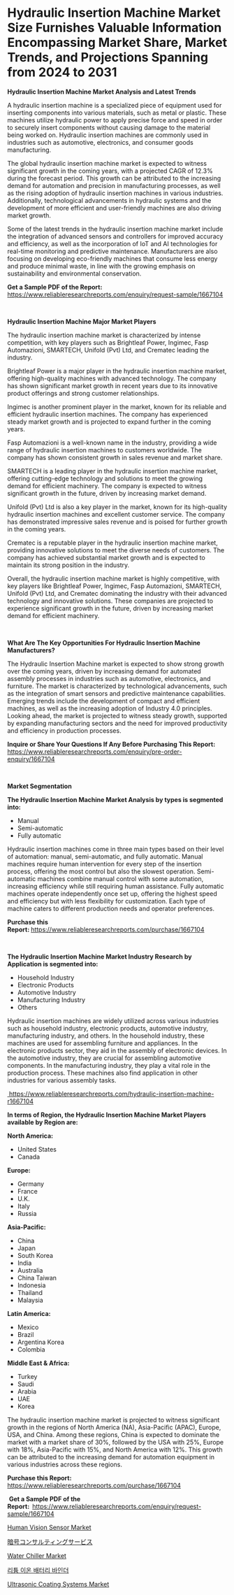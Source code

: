 <p><h1>Hydraulic Insertion Machine Market Size Furnishes Valuable Information Encompassing Market Share, Market Trends, and Projections Spanning from 2024 to 2031</h1></p><p><strong>Hydraulic Insertion Machine Market Analysis and Latest Trends</strong></p>
<p><p>A hydraulic insertion machine is a specialized piece of equipment used for inserting components into various materials, such as metal or plastic. These machines utilize hydraulic power to apply precise force and speed in order to securely insert components without causing damage to the material being worked on. Hydraulic insertion machines are commonly used in industries such as automotive, electronics, and consumer goods manufacturing.</p><p>The global hydraulic insertion machine market is expected to witness significant growth in the coming years, with a projected CAGR of 12.3% during the forecast period. This growth can be attributed to the increasing demand for automation and precision in manufacturing processes, as well as the rising adoption of hydraulic insertion machines in various industries. Additionally, technological advancements in hydraulic systems and the development of more efficient and user-friendly machines are also driving market growth.</p><p>Some of the latest trends in the hydraulic insertion machine market include the integration of advanced sensors and controllers for improved accuracy and efficiency, as well as the incorporation of IoT and AI technologies for real-time monitoring and predictive maintenance. Manufacturers are also focusing on developing eco-friendly machines that consume less energy and produce minimal waste, in line with the growing emphasis on sustainability and environmental conservation.</p></p>
<p><strong>Get a Sample PDF of the Report:&nbsp;</strong> <a href="https://www.reliableresearchreports.com/enquiry/request-sample/1667104">https://www.reliableresearchreports.com/enquiry/request-sample/1667104</a></p>
<p>&nbsp;</p>
<p><strong>Hydraulic Insertion Machine Major Market Players</strong></p>
<p><p>The hydraulic insertion machine market is characterized by intense competition, with key players such as Brightleaf Power, Ingimec, Fasp Automazioni, SMARTECH, Unifold (Pvt) Ltd, and Crematec leading the industry.</p><p>Brightleaf Power is a major player in the hydraulic insertion machine market, offering high-quality machines with advanced technology. The company has shown significant market growth in recent years due to its innovative product offerings and strong customer relationships.</p><p>Ingimec is another prominent player in the market, known for its reliable and efficient hydraulic insertion machines. The company has experienced steady market growth and is projected to expand further in the coming years.</p><p>Fasp Automazioni is a well-known name in the industry, providing a wide range of hydraulic insertion machines to customers worldwide. The company has shown consistent growth in sales revenue and market share.</p><p>SMARTECH is a leading player in the hydraulic insertion machine market, offering cutting-edge technology and solutions to meet the growing demand for efficient machinery. The company is expected to witness significant growth in the future, driven by increasing market demand.</p><p>Unifold (Pvt) Ltd is also a key player in the market, known for its high-quality hydraulic insertion machines and excellent customer service. The company has demonstrated impressive sales revenue and is poised for further growth in the coming years.</p><p>Crematec is a reputable player in the hydraulic insertion machine market, providing innovative solutions to meet the diverse needs of customers. The company has achieved substantial market growth and is expected to maintain its strong position in the industry.</p><p>Overall, the hydraulic insertion machine market is highly competitive, with key players like Brightleaf Power, Ingimec, Fasp Automazioni, SMARTECH, Unifold (Pvt) Ltd, and Crematec dominating the industry with their advanced technology and innovative solutions. These companies are projected to experience significant growth in the future, driven by increasing market demand for efficient machinery.</p></p>
<p>&nbsp;</p>
<p><strong>What Are The Key Opportunities For Hydraulic Insertion Machine Manufacturers?</strong></p>
<p><p>The Hydraulic Insertion Machine market is expected to show strong growth over the coming years, driven by increasing demand for automated assembly processes in industries such as automotive, electronics, and furniture. The market is characterized by technological advancements, such as the integration of smart sensors and predictive maintenance capabilities. Emerging trends include the development of compact and efficient machines, as well as the increasing adoption of Industry 4.0 principles. Looking ahead, the market is projected to witness steady growth, supported by expanding manufacturing sectors and the need for improved productivity and efficiency in production processes.</p></p>
<p><strong>Inquire or Share Your Questions If Any Before Purchasing This Report:</strong> <a href="https://www.reliableresearchreports.com/enquiry/pre-order-enquiry/1667104">https://www.reliableresearchreports.com/enquiry/pre-order-enquiry/1667104</a></p>
<p>&nbsp;</p>
<p><strong>Market Segmentation</strong></p>
<p><strong>The Hydraulic Insertion Machine Market Analysis by types is segmented into:</strong></p>
<p><ul><li>Manual</li><li>Semi-automatic</li><li>Fully automatic</li></ul></p>
<p><p>Hydraulic insertion machines come in three main types based on their level of automation: manual, semi-automatic, and fully automatic. Manual machines require human intervention for every step of the insertion process, offering the most control but also the slowest operation. Semi-automatic machines combine manual control with some automation, increasing efficiency while still requiring human assistance. Fully automatic machines operate independently once set up, offering the highest speed and efficiency but with less flexibility for customization. Each type of machine caters to different production needs and operator preferences.</p></p>
<p><strong>Purchase this Report:&nbsp;</strong><a href="https://www.reliableresearchreports.com/purchase/1667104">https://www.reliableresearchreports.com/purchase/1667104</a></p>
<p>&nbsp;</p>
<p><strong>The Hydraulic Insertion Machine Market Industry Research by Application is segmented into:</strong></p>
<p><ul><li>Household Industry</li><li>Electronic Products</li><li>Automotive Industry</li><li>Manufacturing Industry</li><li>Others</li></ul></p>
<p><p>Hydraulic insertion machines are widely utilized across various industries such as household industry, electronic products, automotive industry, manufacturing industry, and others. In the household industry, these machines are used for assembling furniture and appliances. In the electronic products sector, they aid in the assembly of electronic devices. In the automotive industry, they are crucial for assembling automotive components. In the manufacturing industry, they play a vital role in the production process. These machines also find application in other industries for various assembly tasks.</p></p>
<p><a href="https://www.reliableresearchreports.com/hydraulic-insertion-machine-r1667104">&nbsp;https://www.reliableresearchreports.com/hydraulic-insertion-machine-r1667104</a></p>
<p><strong>In terms of Region, the Hydraulic Insertion Machine Market Players available by Region are:</strong></p>
<p>
    <p> <strong> North America: </strong>
        <ul>
            <li>United States</li>
            <li>Canada</li>
        </ul>
        </p> 
    <p> <strong> Europe: </strong>
        <ul>
            <li>Germany</li>
            <li>France</li>
            <li>U.K.</li>
            <li>Italy</li>
            <li>Russia</li>
        </ul>
        </p> 
    <p> <strong> Asia-Pacific: </strong>
        <ul>
            <li>China</li>
            <li>Japan</li>
            <li>South Korea</li>
            <li>India</li>
            <li>Australia</li>
            <li>China Taiwan</li>
            <li>Indonesia</li>
            <li>Thailand</li>
            <li>Malaysia</li>
        </ul>
        </p> 
    <p> <strong> Latin America: </strong>
        <ul>
            <li>Mexico</li>
            <li>Brazil</li>
            <li>Argentina Korea</li>
            <li>Colombia</li>
        </ul>
        </p> 
    <p> <strong> Middle East & Africa: </strong>
        <ul>
            <li>Turkey</li>
            <li>Saudi</li>
            <li>Arabia</li>
            <li>UAE</li>
            <li>Korea</li>
        </ul>
    </p>
    </p>
<p><p>The hydraulic insertion machine market is projected to witness significant growth in the regions of North America (NA), Asia-Pacific (APAC), Europe, USA, and China. Among these regions, China is expected to dominate the market with a market share of 30%, followed by the USA with 25%, Europe with 18%, Asia-Pacific with 15%, and North America with 12%. This growth can be attributed to the increasing demand for automation equipment in various industries across these regions.</p></p>
<p><strong>Purchase this Report: </strong><a href="https://www.reliableresearchreports.com/purchase/1667104">https://www.reliableresearchreports.com/purchase/1667104</a></p>
<p>&nbsp;<strong>Get a Sample PDF of the Report:&nbsp;&nbsp;</strong><a href="https://www.reliableresearchreports.com/enquiry/request-sample/1667104">https://www.reliableresearchreports.com/enquiry/request-sample/1667104</a></p>
<p><strong></strong></p>
<p><p><a href="https://github.com/Whitneyboyettebo9kiw7yr13/Market-Research-Report-List-2/blob/main/human-vision-sensor-market.md">Human Vision Sensor Market</a></p><p><a href="https://github.com/hardee896/Market-Research-Report-List-1/blob/main/552372756957.md">暗号コンサルティングサービス</a></p><p><a href="https://www.linkedin.com/pulse/water-chiller-market-exploring-share-trends-future-growth-ittce">Water Chiller Market</a></p><p><a href="https://github.com/Elenrrera7685/Market-Research-Report-List-1/blob/main/301437555230.md">리튬 이온 배터리 바인더</a></p><p><a href="https://www.linkedin.com/pulse/ultrasonic-coating-systems-market-competitive-analysis-trends-uq4ye">Ultrasonic Coating Systems Market</a></p></p>